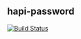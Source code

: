 ## hapi-password  


[![Build Status](https://travis-ci.org/firstandthird/hapi-password.svg?branch=master)](https://travis-ci.org/firstandthird/hapi-password)
